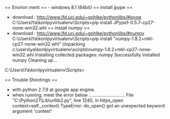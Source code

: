 
== Environ ment ==
    - windows 8.1 (64bit)
== install jpype ==
- download : http://www.lfd.uci.edu/~gohlke/pythonlibs/#jpype
C:\Users\Ya\konlpyvirtualenv\Scripts>pip install JPype1-0.5.7-cp27-none-win32.whl
== install numpy ==
- download : http://www.lfd.uci.edu/~gohlke/pythonlibs/#numpy
C:\Users\Ya\konlpyvirtualenv\Scripts>pip install "numpy-1.8.2+mkl-cp27-none-win32.whl"
Unpacking c:\users\ya\konlpyvirtualenv\scripts\numpy-1.8.2+mkl-cp27-none-win32.whl
Installing collected packages: numpy
Successfully installed numpy
Cleaning up...

C:\Users\Ya\konlpyvirtualenv\Scripts>

== Trouble Shootings ==
- with python 2.7.9 at google app engine.
- when running, meet the error below
............................
  File "C:\Python27\Lib\urllib2.py", line 1240, in https_open
    context=self._context)
TypeError: do_open() got an unexpected keyword argument 'context'